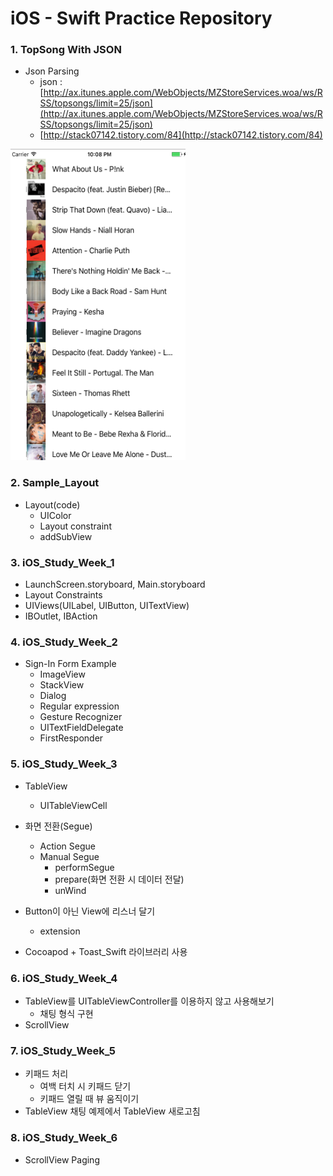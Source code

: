 iOS - Swift Practice Repository
=========================

### 1. TopSong With JSON
  - Json Parsing
	- json : [http://ax.itunes.apple.com/WebObjects/MZStoreServices.woa/ws/RSS/topsongs/limit=25/json](http://ax.itunes.apple.com/WebObjects/MZStoreServices.woa/ws/RSS/topsongs/limit=25/json)
	- [http://stack07142.tistory.com/84](http://stack07142.tistory.com/84)

<img src="./img/TopSong25.png" width="280" height="498">

### 2. Sample_Layout
- Layout(code)
	- UIColor
	- Layout constraint
	- addSubView

### 3. iOS_Study_Week_1
- LaunchScreen.storyboard, Main.storyboard
- Layout Constraints
- UIViews(UILabel, UIButton, UITextView)
- IBOutlet, IBAction

### 4. iOS_Study_Week_2
- Sign-In Form Example
	- ImageView
	- StackView
	- Dialog
	- Regular expression
	- Gesture Recognizer
	- UITextFieldDelegate
	- FirstResponder 

### 5. iOS_Study_Week_3
- TableView
	- UITableViewCell

- 화면 전환(Segue)
	- Action Segue
	- Manual Segue
		- performSegue
		- prepare(화면 전환 시 데이터 전달)
		- unWind

- Button이 아닌 View에 리스너 달기
	- extension

- Cocoapod + Toast_Swift 라이브러리 사용

### 6. iOS_Study_Week_4
- TableView를 UITableViewController를 이용하지 않고 사용해보기
	- 채팅 형식 구현
- ScrollView

### 7. iOS_Study_Week_5
- 키패드 처리
	- 여백 터치 시 키패드 닫기
	- 키패드 열릴 때 뷰 움직이기
- TableView 채팅 예제에서 TableView 새로고침


### 8. iOS_Study_Week_6
- ScrollView Paging





